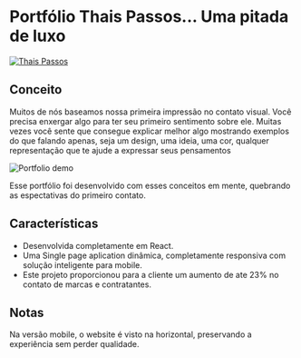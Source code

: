 # Portfólio Thais Passos... Uma pitada de luxo
[![Thais Passos](https://imgur.com/IaTUM0z)](https://a-thais.online/)

## Conceito

Muitos de nós baseamos nossa primeira impressão no contato visual. Você precisa enxergar algo para ter seu primeiro sentimento sobre ele. Muitas vezes você sente que consegue explicar melhor algo mostrando exemplos do que falando apenas, seja um design, uma ideia, uma cor, qualquer representação que te ajude a expressar seus pensamentos

![Portfolio demo](https://imgur.com/cRePyw5)

Esse portfólio foi desenvolvido com esses conceitos em mente, quebrando as espectativas do primeiro contato.

## Características

- Desenvolvida completamente em React.
- Uma Single page aplication dinâmica, completamente responsiva com solução inteligente para mobile.
- Este projeto proporcionou para a cliente um aumento de ate 23% no contato de marcas e contratantes.

## Notas

Na versão mobile, o website é visto na horizontal, preservando a experiência sem perder qualidade.


